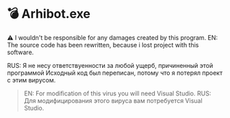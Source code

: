 # 💣 Arhibot.exe
⚠ I wouldn't be responsible for any damages created by this program.
EN: The source code has been rewritten, because i lost project with this software.

RUS: Я не несу ответствуенности за любой ущерб, причиненный этой программой
Исходный код был переписан, потому что я потерял проект с этим вирусом.
> EN: For modification of this virus you will need Visual Studio. RUS: Для модифицирования этого вируса вам потребуется Visual Studio.
